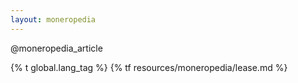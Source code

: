 ```yaml
---
layout: moneropedia
---
```


@moneropedia_article

{% t global.lang_tag %}
{% tf resources/moneropedia/lease.md %}
